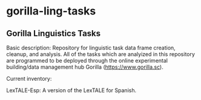 # gorilla-ling-tasks
## Gorilla Linguistics Tasks
Basic description: Repository for linguistic task data frame creation, cleanup, and analysis. All of the tasks which are analyized in this repository are programmed to be deployed through the online experimental building/data management hub Gorilla (https://www.gorilla.sc). 

Current inventory: 

LexTALE-Esp: A version of the LexTALE for Spanish. 

